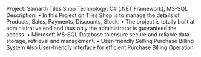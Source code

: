 Project: Samarth Tiles Shop 
Technology: C# (.NET Framework), MS-SQL
Description: 
• In this Project on Tiles Shop is to manage the details of Products, Sales, Payments, Discounts, Stock.
• The project is totally built at administrative end and thus only the administrator is guaranteed the access.
• Microsoft MS-SQL Database to ensure secure and reliable data storage, retrieval and management.
• User-friendly Selling Purchase Billing System Also User-friendly interface for efficient Purchase Billing Operation
